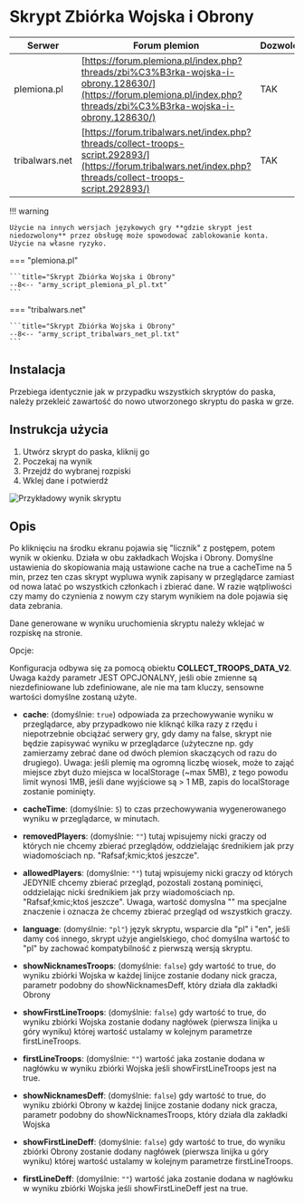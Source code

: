 # Skrypt Zbiórka Wojska i Obrony

| Serwer             | Forum plemion                                                                                                                                                        | Dozwolony | Kod                                                                                                                  |
| ------------------ | -------------------------------------------------------------------------------------------------------------------------------------------------------------------- | --------- | -------------------------------------------------------------------------------------------------------------------- |
| plemiona.pl | [https://forum.plemiona.pl/index.php?threads/zbi%C3%B3rka-wojska-i-obrony.128630/](https://forum.plemiona.pl/index.php?threads/zbi%C3%B3rka-wojska-i-obrony.128630/) | TAK       | [Kod na GitHubie (v2)](https://github.com/rafsaf/scripts_tribal_wars/blob/2024-09-01/public/collect_troops_v2.js)    |
| tribalwars.net     | [https://forum.tribalwars.net/index.php?threads/collect-troops-script.292893/](https://forum.tribalwars.net/index.php?threads/collect-troops-script.292893/)         | TAK       | [Kod na GitHubie (v2.1)](https://github.com/rafsaf/scripts_tribal_wars/blob/2024-09-09-2/src/collect_troops_v2.1.ts) |

!!! warning

    Użycie na innych wersjach językowych gry **gdzie skrypt jest niedozwolony** przez obsługę może spowodować zablokowanie konta. Użycie na własne ryzyko.

=== "plemiona.pl"

    ```title="Skrypt Zbiórka Wojska i Obrony"
    --8<-- "army_script_plemiona_pl_pl.txt"
    ```
=== "tribalwars.net"

    ```title="Skrypt Zbiórka Wojska i Obrony"
    --8<-- "army_script_tribalwars_net_pl.txt"
    ```

## Instalacja

Przebiega identycznie jak w przypadku wszystkich skryptów do paska, należy przekleić zawartość do nowo utworzonego skryptu do paska w grze.

## Instrukcja użycia

1. Utwórz skrypt do paska, kliknij go
2. Poczekaj na wynik
3. Przejdź do wybranej rozpiski
4. Wklej dane i potwierdź

![Przykładowy wynik skryptu](image-2.png)

## Opis

Po kliknięciu na środku ekranu pojawia się "licznik" z postępem, potem wynik w okienku. Działa w obu zakładkach Wojska i Obrony. Domyślne ustawienia do skopiowania mają ustawione cache na true a cacheTime na 5 min, przez ten czas skrypt wypluwa wynik zapisany w przeglądarce zamiast od nowa latać po wszystkich członkach i zbierać dane. W razie wątpliwości czy mamy do czynienia z nowym czy starym wynikiem na dole pojawia się data zebrania.

Dane generowane w wyniku uruchomienia skryptu należy wklejać w rozpiskę na stronie.

Opcje:

Konfiguracja odbywa się za pomocą obiektu **COLLECT_TROOPS_DATA_V2**. Uwaga każdy parametr JEST OPCJONALNY, jeśli obie zmienne są niezdefiniowane lub zdefiniowane, ale nie ma tam kluczy, sensowne wartości domyślne zostaną użyte.

- **cache**: <boolean> (domyślnie: `true`) odpowiada za przechowywanie wyniku w przeglądarce, aby przypadkowo nie kliknąć kilka razy z rzędu i niepotrzebnie obciążać serwery gry, gdy damy na false, skrypt nie będzie zapisywać wyniku w przeglądarce (użyteczne np. gdy zamierzamy zebrać dane od dwóch plemion skaczących od razu do drugiego). Uwaga: jeśli plemię ma ogromną liczbę wiosek, może to zająć miejsce zbyt dużo miejsca w localStorage (~max 5MB), z tego powodu limit wynosi 1MB, jeśli dane wyjściowe są > 1 MB, zapis do localStorage zostanie pominięty.

- **cacheTime**: <number> (domyślnie: `5`) to czas przechowywania wygenerowanego wyniku w przeglądarce, w minutach.

- **removedPlayers**: <string> (domyślnie: `""`) tutaj wpisujemy nicki graczy od których nie chcemy zbierać przeglądów, oddzielając średnikiem jak przy wiadomościach np. "Rafsaf;kmic;ktoś jeszcze".

- **allowedPlayers**: <string> (domyślnie: `""`) tutaj wpisujemy nicki graczy od których JEDYNIE chcemy zbierać przegląd, pozostali zostaną pominięci, oddzielając nicki średnikiem jak przy wiadomościach np. "Rafsaf;kmic;ktoś jeszcze". Uwaga, wartość domyslna "" ma specjalne znaczenie i oznacza że chcemy zbierać przegląd od wszystkich graczy.

- **language**: <string> (domyślnie: `"pl"`) język skryptu, wsparcie dla "pl" i "en", jeśli damy coś innego, skrypt użyje angielskiego, choć domyślna wartość to "pl" by zachować kompatybilność z pierwszą wersją skryptu.

- **showNicknamesTroops**: <boolean> (domyślnie: `false`) gdy wartość to true, do wyniku zbiórki Wojska w każdej linijce zostanie dodany nick gracza, parametr podobny do showNicknamesDeff, który działa dla zakładki Obrony

- **showFirstLineTroops**: <boolean> (domyślnie: `false`) gdy wartość to true, do wyniku zbiórki Wojska zostanie dodany nagłówek (pierwsza linijka u góry wyniku) której wartość ustalamy w kolejnym parametrze firstLineTroops.

- **firstLineTroops**: <string> (domyślnie: `""`) wartość jaka zostanie dodana w nagłówku w wyniku zbiórki Wojska jeśli showFirstLineTroops jest na true.

- **showNicknamesDeff**: <boolean> (domyślnie: `false`) gdy wartość to true, do wyniku zbiórki Obrony w każdej linijce zostanie dodany nick gracza, parametr podobny do showNicknamesTroops, który działa dla zakładki Wojska

- **showFirstLineDeff**: <boolean> (domyślnie: `false`) gdy wartość to true, do wyniku zbiórki Obrony zostanie dodany nagłówek (pierwsza linijka u góry wyniku) której wartość ustalamy w kolejnym parametrze firstLineTroops.

- **firstLineDeff**: <string> (domyślnie: `""`) wartość jaka zostanie dodana w nagłówku w wyniku zbiórki Wojska jeśli showFirstLineDeff jest na true.